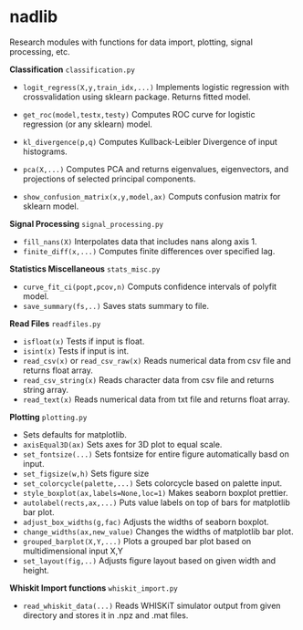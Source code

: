 # nadlib
Research modules with functions for data import, plotting, signal processing, etc.

**Classification**
 `classification.py`

- `logit_regress(X,y,train_idx,...)`
  Implements logistic regression with crossvalidation using sklearn package. Returns fitted model.
  
- `get_roc(model,testx,testy)`
  Computes ROC curve for logistic regression (or any sklearn) model.
  
- `kl_divergence(p,q)`
  Computes Kullback-Leibler Divergence of input histograms.
  
- `pca(X,...)`
  Computes PCA and returns eigenvalues, eigenvectors, and projections of selected principal components.
  
- `show_confusion_matrix(x,y,model,ax)`
  Computs confusion matrix for sklearn model.
  
**Signal Processing**
  `signal_processing.py`
 - `fill_nans(X)`
   Interpolates data that includes nans along axis 1.
 - `finite_diff(x,...)`
   Computes finite differences over specified lag.
  
**Statistics Miscellaneous**
  `stats_misc.py`
 - `curve_fit_ci(popt,pcov,n)`
   Computs confidence intervals of polyfit model.
 - `save_summary(fs,..)`
   Saves stats summary to file.

**Read Files**
  `readfiles.py`
  
- `isfloat(x)`
  Tests if input is float.
- `isint(x)`
  Tests if input is int.
- `read_csv(x)` or `read_csv_raw(x)`
  Reads numerical data from csv file and returns float array.
- `read_csv_string(x)`
  Reads character data from csv file and returns string array.
- `read_text(x)`
  Reads numerical data from txt file and returns float array.

**Plotting**
 `plotting.py`

- Sets defaults for matplotlib.
- `axisEqual3D(ax)`
  Sets axes for 3D plot to equal scale.
- `set_fontsize(...)`
  Sets fontsize for entire figure automatically basd on input.
- `set_figsize(w,h)`
  Sets figure size
- `set_colorcycle(palette,...)`
  Sets colorcycle based on palette input.
- `style_boxplot(ax,labels=None,loc=1)`
  Makes seaborn boxplot prettier.
- `autolabel(rects,ax,...)`
  Puts value labels on top of bars for matplotlib bar plot.
- `adjust_box_widths(g,fac)`
  Adjusts the widths of seaborn boxplot.
- `change_widths(ax,new_value)`
  Changes the widths of matplotlib bar plot.
- `grouped_barplot(X,Y,...)`
  Plots a grouped bar plot based on multidimensional input X,Y
- `set_layout(fig,..)`
  Adjusts figure layout based on given width and height.
  
**Whiskit Import functions**
 `whiskit_import.py`

- `read_whiskit_data(...)`
  Reads WHISKiT simulator output from given directory and stores it in .npz and .mat files.
